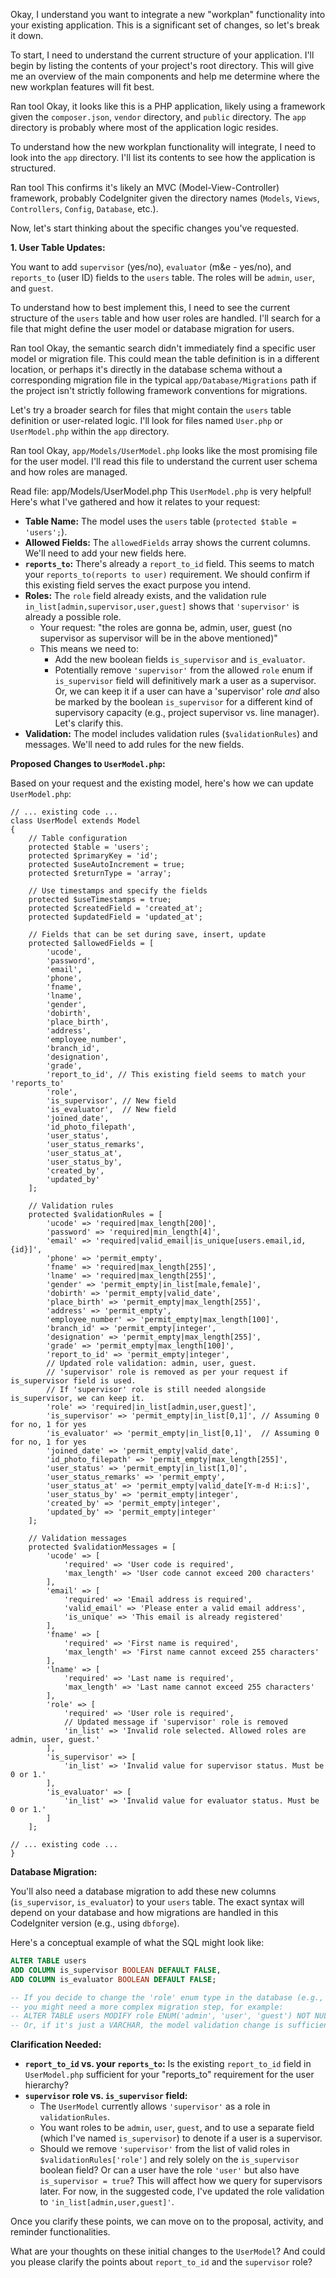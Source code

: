 
Okay, I understand you want to integrate a new "workplan" functionality into your existing application. This is a significant set of changes, so let's break it down.

To start, I need to understand the current structure of your application. I'll begin by listing the contents of your project's root directory. This will give me an overview of the main components and help me determine where the new workplan features will fit best.


Ran tool
Okay, it looks like this is a PHP application, likely using a framework given the `composer.json`, `vendor` directory, and `public` directory. The `app` directory is probably where most of the application logic resides.

To understand how the new workplan functionality will integrate, I need to look into the `app` directory. I'll list its contents to see how the application is structured.


Ran tool
This confirms it's likely an MVC (Model-View-Controller) framework, probably CodeIgniter given the directory names (`Models`, `Views`, `Controllers`, `Config`, `Database`, etc.).

Now, let's start thinking about the specific changes you've requested.

**1. User Table Updates:**

You want to add `supervisor` (yes/no), `evaluator` (m&e - yes/no), and `reports_to` (user ID) fields to the `users` table. The roles will be `admin`, `user`, and `guest`.

To understand how to best implement this, I need to see the current structure of the `users` table and how user roles are handled. I'll search for a file that might define the user model or database migration for users.


Ran tool
Okay, the semantic search didn't immediately find a specific user model or migration file. This could mean the table definition is in a different location, or perhaps it's directly in the database schema without a corresponding migration file in the typical `app/Database/Migrations` path if the project isn't strictly following framework conventions for migrations.

Let's try a broader search for files that might contain the `users` table definition or user-related logic. I'll look for files named `User.php` or `UserModel.php` within the `app` directory.


Ran tool
Okay, `app/Models/UserModel.php` looks like the most promising file for the user model. I'll read this file to understand the current user schema and how roles are managed.


Read file: app/Models/UserModel.php
This `UserModel.php` is very helpful! Here's what I've gathered and how it relates to your request:

*   **Table Name:** The model uses the `users` table (`protected $table = 'users';`).
*   **Allowed Fields:** The `allowedFields` array shows the current columns. We'll need to add your new fields here.
*   **`reports_to`:** There's already a `report_to_id` field. This seems to match your `reports_to(reports to user)` requirement. We should confirm if this existing field serves the exact purpose you intend.
*   **Roles:** The `role` field already exists, and the validation rule `in_list[admin,supervisor,user,guest]` shows that `'supervisor'` is already a possible role.
    *   Your request: "the roles are gonna be, admin, user, guest (no supervisor as supervisor will be in the above mentioned)"
    *   This means we need to:
        *   Add the new boolean fields `is_supervisor` and `is_evaluator`.
        *   Potentially remove `'supervisor'` from the allowed `role` enum if `is_supervisor` field will definitively mark a user as a supervisor. Or, we can keep it if a user can have a 'supervisor' role *and* also be marked by the boolean `is_supervisor` for a different kind of supervisory capacity (e.g., project supervisor vs. line manager). Let's clarify this.
*   **Validation:** The model includes validation rules (`$validationRules`) and messages. We'll need to add rules for the new fields.

**Proposed Changes to `UserModel.php`:**

Based on your request and the existing model, here's how we can update `UserModel.php`:

```php:app/Models/UserModel.php
// ... existing code ...
class UserModel extends Model
{
    // Table configuration
    protected $table = 'users';
    protected $primaryKey = 'id';
    protected $useAutoIncrement = true;
    protected $returnType = 'array';
    
    // Use timestamps and specify the fields
    protected $useTimestamps = true;
    protected $createdField = 'created_at';
    protected $updatedField = 'updated_at';
    
    // Fields that can be set during save, insert, update
    protected $allowedFields = [
        'ucode',
        'password',
        'email',
        'phone',
        'fname',
        'lname',
        'gender',
        'dobirth',
        'place_birth',
        'address',
        'employee_number',
        'branch_id',
        'designation',
        'grade',
        'report_to_id', // This existing field seems to match your 'reports_to'
        'role',
        'is_supervisor', // New field
        'is_evaluator',  // New field
        'joined_date',
        'id_photo_filepath',
        'user_status',
        'user_status_remarks',
        'user_status_at',
        'user_status_by',
        'created_by',
        'updated_by'
    ];

    // Validation rules
    protected $validationRules = [
        'ucode' => 'required|max_length[200]',
        'password' => 'required|min_length[4]',
        'email' => 'required|valid_email|is_unique[users.email,id,{id}]',
        'phone' => 'permit_empty',
        'fname' => 'required|max_length[255]',
        'lname' => 'required|max_length[255]',
        'gender' => 'permit_empty|in_list[male,female]',
        'dobirth' => 'permit_empty|valid_date',
        'place_birth' => 'permit_empty|max_length[255]',
        'address' => 'permit_empty',
        'employee_number' => 'permit_empty|max_length[100]',
        'branch_id' => 'permit_empty|integer',
        'designation' => 'permit_empty|max_length[255]',
        'grade' => 'permit_empty|max_length[100]',
        'report_to_id' => 'permit_empty|integer',
        // Updated role validation: admin, user, guest.
        // 'supervisor' role is removed as per your request if is_supervisor field is used.
        // If 'supervisor' role is still needed alongside is_supervisor, we can keep it.
        'role' => 'required|in_list[admin,user,guest]', 
        'is_supervisor' => 'permit_empty|in_list[0,1]', // Assuming 0 for no, 1 for yes
        'is_evaluator' => 'permit_empty|in_list[0,1]',  // Assuming 0 for no, 1 for yes
        'joined_date' => 'permit_empty|valid_date',
        'id_photo_filepath' => 'permit_empty|max_length[255]',
        'user_status' => 'permit_empty|in_list[1,0]',
        'user_status_remarks' => 'permit_empty',
        'user_status_at' => 'permit_empty|valid_date[Y-m-d H:i:s]',
        'user_status_by' => 'permit_empty|integer',
        'created_by' => 'permit_empty|integer',
        'updated_by' => 'permit_empty|integer'
    ];

    // Validation messages
    protected $validationMessages = [
        'ucode' => [
            'required' => 'User code is required',
            'max_length' => 'User code cannot exceed 200 characters'
        ],
        'email' => [
            'required' => 'Email address is required',
            'valid_email' => 'Please enter a valid email address',
            'is_unique' => 'This email is already registered'
        ],
        'fname' => [
            'required' => 'First name is required',
            'max_length' => 'First name cannot exceed 255 characters'
        ],
        'lname' => [
            'required' => 'Last name is required',
            'max_length' => 'Last name cannot exceed 255 characters'
        ],
        'role' => [
            'required' => 'User role is required',
            // Updated message if 'supervisor' role is removed
            'in_list' => 'Invalid role selected. Allowed roles are admin, user, guest.' 
        ],
        'is_supervisor' => [
            'in_list' => 'Invalid value for supervisor status. Must be 0 or 1.'
        ],
        'is_evaluator' => [
            'in_list' => 'Invalid value for evaluator status. Must be 0 or 1.'
        ]
    ];

// ... existing code ...
}
```

**Database Migration:**

You'll also need a database migration to add these new columns (`is_supervisor`, `is_evaluator`) to your `users` table. The exact syntax will depend on your database and how migrations are handled in this CodeIgniter version (e.g., using `dbforge`).

Here's a conceptual example of what the SQL might look like:

```sql
ALTER TABLE users
ADD COLUMN is_supervisor BOOLEAN DEFAULT FALSE,
ADD COLUMN is_evaluator BOOLEAN DEFAULT FALSE;

-- If you decide to change the 'role' enum type in the database (e.g., if it's a MySQL ENUM)
-- you might need a more complex migration step, for example:
-- ALTER TABLE users MODIFY role ENUM('admin', 'user', 'guest') NOT NULL;
-- Or, if it's just a VARCHAR, the model validation change is sufficient.
```

**Clarification Needed:**

*   **`report_to_id` vs. your `reports_to`:** Is the existing `report_to_id` field in `UserModel.php` sufficient for your "reports_to" requirement for the user hierarchy?
*   **`supervisor` role vs. `is_supervisor` field:**
    *   The `UserModel` currently allows `'supervisor'` as a role in `validationRules`.
    *   You want roles to be `admin`, `user`, `guest`, and to use a separate field (which I've named `is_supervisor`) to denote if a user is a supervisor.
    *   Should we remove `'supervisor'` from the list of valid roles in `$validationRules['role']` and rely solely on the `is_supervisor` boolean field? Or can a user have the role `'user'` but also have `is_supervisor = true`? This will affect how we query for supervisors later. For now, in the suggested code, I've updated the role validation to `'in_list[admin,user,guest]'`.

Once you clarify these points, we can move on to the proposal, activity, and reminder functionalities.

What are your thoughts on these initial changes to the `UserModel`? And could you please clarify the points about `report_to_id` and the `supervisor` role?
